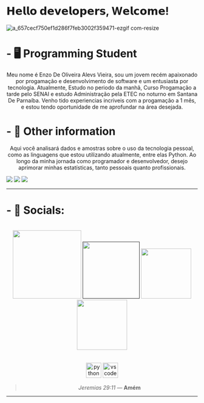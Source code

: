 

# 𝗛𝗲𝗹𝗹𝗼 𝗱𝗲𝘃𝗲𝗹𝗼𝗽𝗲𝗿𝘀, W𝗲𝗹𝗰𝗼𝗺𝗲!
![a_657cecf750ef1d286f7feb3002f359471-ezgif com-resize](https://github.com/user-attachments/assets/0d950d0c-60ba-4285-a841-1a8d958fdc16)
 # - 🖥️ Programming Student
<p align="center">Meu nome é Enzo De Oliveira Alevs Vieira, sou um jovem recém apaixonado por progamação e desenvolvimento de software e um entusiasta por tecnologia.
Atualmente, Estudo no periodo da manhã, Curso Progamação a tarde pelo SENAI e estudo Administração pela ETEC no noturno em Santana De Parnaíba.
Venho tido experiencias incriveis com a progamação a 1 mês, e estou tendo oportunidade de me aprofundar na área desejada.

#





 # - 🧥 Other information
 <p align="center">Aqui você analisará dados e amostras sobre o uso da tecnologia pessoal, como as linguagens que estou utilizando atualmente, entre elas Python. Ao longo da minha jornada como programador e desenvolvedor, desejo aprimorar minhas estatísticas, tanto pessoais quanto profissionais.

![](http://github-profile-summary-cards.vercel.app/api/cards/profile-details?username=EnzoAlvesVieira&theme=discord_old_blurple)
![](http://github-profile-summary-cards.vercel.app/api/cards/stats?username=EnzoAlvesVieira&theme=discord_old_blurple) ![](http://github-profile-summary-cards.vercel.app/api/cards/productive-time?username=EnzoAlvesVieira&theme=discord_old_blurple&utcOffset=8)




 ---



# - 🎥 Socials:
<br>
 <div align="center">
 <a href="https://www.instagram.com/enzoalves4" target="_blank"><img src="https://img.shields.io/badge/-Instagram-%23E4405F?style=for-the-badge&logo=instagram&logoColor=white" width = "180" target="_blank"></a>
    <a href="" malito:https://discord.gg/dJckUmqV"><img src="https://img.shields.io/badge/Discord-7289DA?style=for-the-badge&logo=discord&logoColor=white" width = "150" target="_blank"></a> </a> 
 <a href = "mailto:enzo.protech@gmail.com"><img src="https://img.shields.io/badge/-Gmail-%23333?style=for-the-badge&logo=gmail&logoColor=white"  width = "132" target="_blank"></a>
    <a href="https://www.https://www.linkedin.com/in/enzo-oliveira-692a5b2b1//" target="_blank"><img src="https://img.shields.io/badge/-LinkedIn-%230077B5?style=for-the-badge&logo=linkedin&logoColor=white" width = "132" target="_blank"></a> 
  </div>
<br>
<br>

<div align="center">
<img src="https://cdn.jsdelivr.net/gh/devicons/devicon/icons/python/python-original.svg" height="40" alt="python logo"  />
 <img src="https://cdn.jsdelivr.net/gh/devicons/devicon/icons/vscode/vscode-original.svg" height="40" alt="vscode logo"  />





> _Jeremias 29:11_
> — **Amém**
****
